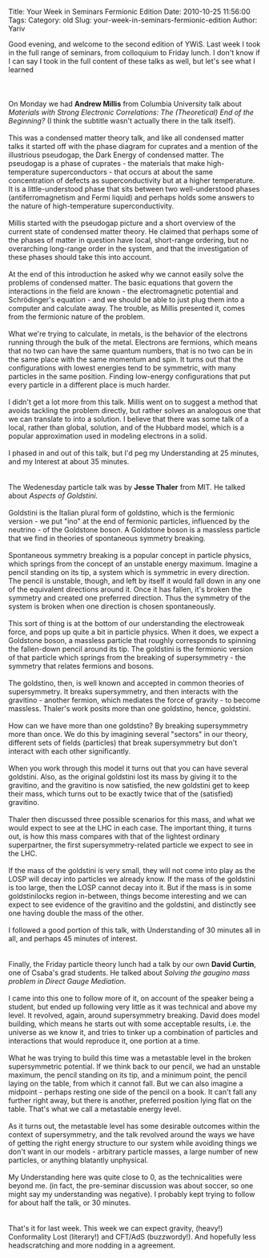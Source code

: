 Title: Your Week in Seminars Fermionic Edition
Date: 2010-10-25 11:56:00
Tags: 
Category: old
Slug: your-week-in-seminars-fermionic-edition
Author: Yariv

Good evening, and welcome to the second edition of YWiS. Last week I took in the full range of seminars, from colloquium to Friday lunch. I don't know if I can say I took in the full content of these talks as well, but let's see what I  learned<br /><br /><a name='more'></a><br /><br />On Monday we had <span style="font-weight: bold;">Andrew Millis</span><span> from Columbia University talk about </span><span style="font-style: italic;">Materials with Strong Electronic Correlations: The (Theoretical) End of the Beginning?</span> (I think the subtitle wasn't actually  there in the talk itself).<br /><br />This was a condensed matter theory talk, and like all condensed matter talks it started off with the phase diagram for cuprates and a mention of the illustrious pseudogap, the Dark Energy of condensed matter. The pseudogap is a phase of cuprates - the materials that make high-temperature superconductors - that occurs at about the same concentration of defects as superconductivity but at a higher temperature. It is a little-understood phase that sits between two well-understood phases (antiferromagnetism and Fermi liquid) and perhaps holds some answers to the nature of high-temperature superconductivity.<br /><br />Millis started with the pseudogap picture and a short overview of the current state of condensed matter theory. He claimed that perhaps some of the phases of matter in question have local, short-range ordering, but no overarching long-range order in the system, and that the investigation of these phases should take this into account.<br /><br />At the end of this introduction he asked why we cannot easily solve the problems of condensed matter. The basic equations that govern the interactions in the field are known - the electromagnetic potential and Schrödinger's equation - and we should be able to just plug them into a computer and calculate away. The trouble, as Millis presented it, comes from the fermionic nature of the problem.<br /><br />What we're trying to calculate, in metals, is the behavior of the electrons running through the bulk of the metal. Electrons are fermions, which means that no two can have the same quantum numbers, that is no two can be in the same place with the same momentum and spin. It turns out that the configurations with lowest energies tend to be symmetric, with many particles in the same position. Finding low-energy configurations that put every particle in a different place is much harder.<br /><br />I didn't get a lot more from this talk. Millis went on to suggest a method that avoids tackling the problem directly, but rather solves an analogous one that we can translate to into a solution. I believe that there was some talk of a local, rather than global, solution, and of the Hubbard model, which is a popular approximation used in modeling electrons in a solid.<br /><br />I phased in and out of this talk, but I'd peg my Understanding at 25 minutes, and my Interest at about 35 minutes.<br /><br /><br />The Wedenesday particle talk was by <span style="font-weight: bold;">Jesse Thaler</span> from MIT. He talked about <span style="font-style: italic;">Aspects of Goldstini</span><span style="font-style: italic;">.<span style="font-style: italic;"><span style="font-style: italic;"><br /><br /></span></span></span>Goldstini is the Italian plural form of goldstino, which is the fermionic version - we put "ino" at the end of fermionic particles, influenced by the neutrino - of the Goldstone boson. A Goldstone boson is a massless particle that we find in theories of spontaneous symmetry breaking.<br /><br />Spontaneous symmetry breaking is a popular concept in particle physics, which springs from the concept of an unstable energy maximum. Imagine a pencil standing on its tip, a system which is symmetric in every direction. The pencil is unstable, though, and left  by itself it would fall down in any one of the equivalent directions around it. Once it has fallen, it's broken the symmetry and created one preferred direction. Thus the symmetry of the system is broken when one direction is chosen spontaneously.<br /><br />This sort of thing is at the bottom of our understanding the electroweak force, and pops up quite a bit in particle physics. When it does, we expect a Goldstone boson, a massless particle that roughly corresponds to spinning the fallen-down pencil around its tip. The goldstini is the fermionic version of that particle which springs from the breaking of supersymmetry - the symmetry that relates fermions and bosons.<br /><br />The goldstino, then, is well known and accepted in common theories of supersymmetry. It breaks supersymmetry, and then interacts with the gravitino - another fermion, which mediates the force of gravity - to become massless. Thaler's work posits more than one goldstino, hence, goldstini.<br /><br />How can we have more than one goldstino? By breaking supersymmetry more than once. We do this by imagining several "sectors" in our theory, different sets of fields (particles) that break supersymmetry but don't interact with each other significantly.<br /><br />When you work through this model it turns out that you can have several goldstini. Also, as the original goldstini lost its mass by giving it to the gravitino, and the gravitino is now satisfied, the new goldstini get to keep their mass, which turns out to be exactly twice that of the (satisfied) gravitino.<br /><br />Thaler then discussed three possible scenarios for this mass, and what we would expect to see at the LHC in each case. The important thing, it turns out, is how this mass compares with that of the lightest ordinary superpartner, the first supersymmetry-related particle we expect to see in the LHC.<br /><br />If the mass of the goldstini is very small, they will not come into play as the LOSP will decay into particles we already know. If the mass of the goldstini is too large, then the LOSP cannot decay into it. But if the mass is in some goldstinilocks region in-between, things become interesting and we can expect to see evidence of the gravitino and the goldstini, and distinctly see one having double the mass of the other.<br /><br />I followed a good portion of this talk, with Understanding of 30 minutes all in all, and perhaps 45 minutes of interest.<br /><br /><br />Finally, the Friday particle theory lunch had a talk by our own <span style="font-weight: bold;">David Curtin</span>, one of Csaba's grad students. He talked about <span style="font-style: italic;">Solving the gaugino mass problem in Direct Gauge Mediation</span>.<br /><br />I came into this one to follow more of it, on account of the speaker being a student, but ended up following very little as it was technical and above my level. It revolved, again, around supersymmetry breaking. David does model building, which means he starts out with some acceptable results, i.e. the universe as we know it, and tries to tinker up a combination of particles and interactions that would reproduce it, one portion at a time.<br /><br />What he was trying to build this time was a metastable level in the broken supersymmetric potential. If we think back to our pencil, we had an unstable maximum, the pencil standing on its tip, and a minimum point, the pencil laying on the table, from which it cannot fall. But we can also imagine a midpoint - perhaps resting one side of the pencil on a book. It can't fall any further right away, but there is another, preferred position lying flat on the table. That's what we call a metastable energy level.<br /><br />As it turns out, the metastable level has some desirable outcomes within the context of supersymmetry, and the talk revolved around the ways we have of getting the right energy structure to our system while avoiding things we don't want in our models - arbitrary particle masses, a large number of new particles, or anything blatantly unphysical.<br /><br />My Understanding here was quite close to 0, as the technicalities were beyond me. (in fact, the pre-seminar  discussion was about soccer, so one might say my understanding was negative). I probably kept trying to follow for about half the talk, or 30 minutes.<br /><br /><br />That's it for last week. This week we can expect gravity, (heavy!) Conformality Lost (literary!) and CFT/AdS (buzzwordy!). And hopefully less headscratching and more nodding in a agreement.
